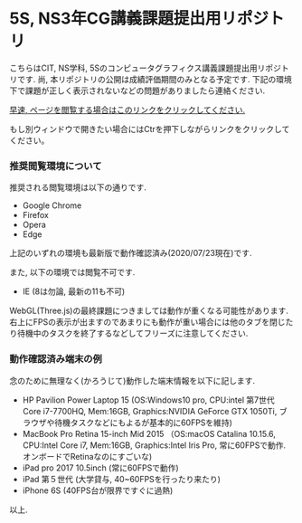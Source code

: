 # 5S, NS3年CG講義課題提出用リポジトリ
こちらはCIT, NS学科, 5Sのコンピュータグラフィクス講義課題提出用リポジトリです. 尚, 本リポジトリの公開は成績評価期間のみとなる予定です. 下記の環境下で課題が正しく表示されないなどの問題がありましたら連絡ください.

[早速, ページを閲覧する場合はこのリンクをクリックしてください.](https://nkgw-marronnier.github.io/index.html)

もし別ウィンドウで開きたい場合にはCtrを押下しながらリンクをクリックしてください。

### 推奨閲覧環境について
推奨される閲覧環境は以下の通りです.

* Google Chrome
* Firefox
* Opera
* Edge

上記のいずれの環境も最新版で動作確認済み(2020/07/23現在)です.

また, 以下の環境では閲覧不可です.

* IE (8は勿論, 最新の11も不可)

WebGL(Three.js)の最終課題につきましては動作が重くなる可能性があります. 右上にFPSの表示が出ますのであまりにも動作が重い場合には他のタブを閉じたり待機中のタスクを終了するなどしてフリーズに注意してください.

### 動作確認済み端末の例
念のために無理なく(かろうじて)動作した端末情報を以下に記します.

* HP Pavilion Power Laptop 15 (OS:Windows10 pro, CPU:intel 第7世代 Core i7-7700HQ, Mem:16GB, Graphics:NVIDIA GeForce GTX 1050Ti, ブラウザや待機タスクなどにもよるが基本的に60FPSを維持)
* MacBook Pro Retina 15-inch Mid 2015 （OS:macOS Catalina 10.15.6, CPU:Intel Core i7, Mem:16GB, Graphics:Intel Iris Pro, 常に60FPSで動作. オンボードでRetinaなのにすごいな)
* iPad pro 2017 10.5inch (常に60FPSで動作)
* iPad 第５世代 (大学貸与, 40~60FPSを行ったり来たり)
* iPhone 6S (40FPS台が限界ですぐに過熱)

以上.
